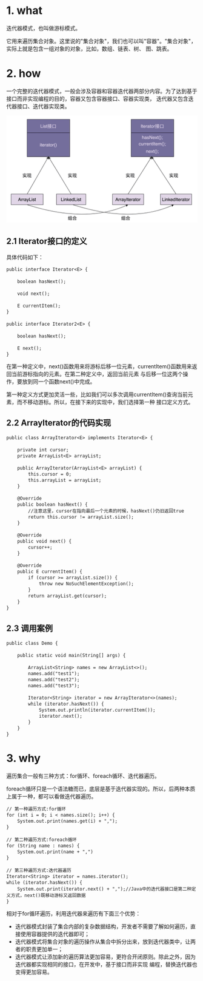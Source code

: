 
# 1. what
迭代器模式，也叫做游标模式。

它用来遍历集合对象。这里说的"集合对象"，我们也可以叫"容器"。"集合对象"，实际上就是包含一组对象的对象，比如，数组、链表、树、
图、跳表。


# 2. how
一个完整的迭代器模式，一般会涉及容器和容器迭代器两部分内容。为了达到基于接口而非实现编程的目的，容器又包含容器接口、容器实现类，
迭代器又包含迭代器接口、迭代器实现类。

![avatar](./image/容器与迭代器关系类图.jpg)

## 2.1 Iterator接口的定义

具体代码如下：
```
public interface Iterator<E> {

    boolean hasNext();

    void next();

    E currentItem();
}

public interface Iterator2<E> {

    boolean hasNext();

    E next();
}
```

在第一种定义中，next()函数用来将游标后移一位元素，currentItem()函数用来返回当前游标指向的元素。在第二种定义中，返回当前元素
与后移一位这两个操作，要放到同一个函数next()中完成。

第一种定义方式更加灵活一些，比如我们可以多次调用currentItem()查询当前元素，而不移动游标。所以，在接下来的实现中，我们选择第一种
接口定义方式。

## 2.2 ArrayIterator的代码实现
```
public class ArrayIterator<E> implements Iterator<E> {

    private int cursor;
    private ArrayList<E> arrayList;

    public ArrayIterator(ArrayList<E> arrayList) {
        this.cursor = 0;
        this.arrayList = arrayList;
    }

    @Override
    public boolean hasNext() {
        //注意这里，cursor在指向最后一个元素的时候，hasNext()仍旧返回true
        return this.cursor != arrayList.size();
    }

    @Override
    public void next() {
        cursor++;
    }

    @Override
    public E currentItem() {
        if (cursor >= arrayList.size()) {
            throw new NoSuchElementException();
        }
        return arrayList.get(cursor);
    }
}
```

## 2.3 调用案例
```
public class Demo {

    public static void main(String[] args) {

        ArrayList<String> names = new ArrayList<>();
        names.add("test1");
        names.add("test2");
        names.add("test3");

        Iterator<String> iterator = new ArrayIterator<>(names);
        while (iterator.hasNext()) {
            System.out.println(iterator.currentItem());
            iterator.next();
        }
    }
}
```

# 3. why
遍历集合一般有三种方式：for循环、foreach循环、迭代器遍历。

foreach循环只是一个语法糖而已，底层是基于迭代器实现的。所以，后两种本质上属于一种，都可以看做迭代器遍历。
```
// 第一种遍历方式:for循环
for (int i = 0; i < names.size(); i++) {
    System.out.print(names.get(i) + ","); 
}

// 第二种遍历方式:foreach循环 
for (String name : names) {
    System.out.print(name + ",") 
}

// 第三种遍历方式:迭代器遍历
Iterator<String> iterator = names.iterator(); 
while (iterator.hasNext()) {
    System.out.print(iterator.next() + ",");//Java中的迭代器接口是第二种定义方式，next()既移动游标又返回数据 
}
```

相对于for循环遍历，利用迭代器来遍历有下面三个优势：

- 迭代器模式封装了集合内部的复杂数据结构，开发者不需要了解如何遍历，直接使用容器提供的迭代器即可；
- 迭代器模式将集合对象的遍历操作从集合中拆分出来，放到迭代器类中，让两者的职责更加单一；
- 迭代器模式让添加新的遍历算法更加容易，更符合开闭原则。除此之外，因为迭代器都实现相同的接口，在开发中，基于接口而非实现
编程，替换迭代器也变得更加容易。



